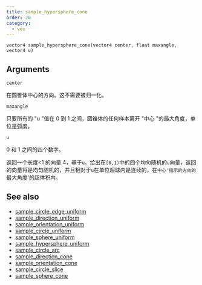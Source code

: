 ```yaml
---
title: sample_hypersphere_cone
order: 20
category:
  - vex
---
```


`vector4 sample_hypersphere_cone(vector4 center, float maxangle, vector4 u)`

## Arguments

`center`

在圆锥体中心的方向。这不需要被归一化。

`maxangle`

只要所有的 "u "值在 0 到 1 之间，圆锥体的任何样本离开 "中心 "的最大角度，单位是弧度。

`u`

0 和 1 之间的四个数字。

返回一个长度<1 的向量 4，基于`u`。给出在`[0,1)`中的四个均匀随机的`u`向量，返回的向量将是均匀随机的，并且相对于`u`在单位超球内是连续的，在`中心'指示的方向的`最大角度'的超体积内。

## See also

- [sample_circle_edge_uniform](sample_circle_edge_uniform.html)
- [sample_direction_uniform](sample_direction_uniform.html)
- [sample_orientation_uniform](sample_orientation_uniform.html)
- [sample_circle_uniform](sample_circle_uniform.html)
- [sample_sphere_uniform](sample_sphere_uniform.html)
- [sample_hypersphere_uniform](sample_hypersphere_uniform.html)
- [sample_circle_arc](sample_circle_arc.html)
- [sample_direction_cone](sample_direction_cone.html)
- [sample_orientation_cone](sample_orientation_cone.html)
- [sample_circle_slice](sample_circle_slice.html)
- [sample_sphere_cone](sample_sphere_cone.html)
